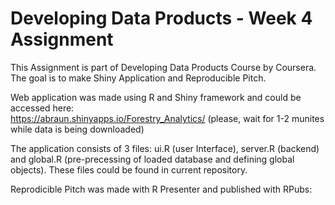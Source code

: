 # Developing Data Products - Week 4 Assignment

This Assignment is part of Developing Data Products Course by Coursera. The goal is to make Shiny Application and Reproducible Pitch.

Web application was made using R and Shiny framework and could be accessed here:  
https://abraun.shinyapps.io/Forestry_Analytics/
(please, wait for 1-2 munites while data is being downloaded)

The application consists of 3 files: ui.R (user Interface), server.R (backend) and global.R (pre-precessing of loaded database and defining global objects). These files could be found in current repository. 

Reprodicible Pitch was made with R Presenter and published with RPubs:
